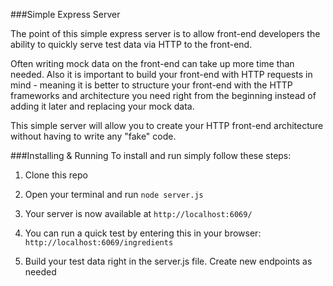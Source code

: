 ###Simple Express Server

The point of this simple express server is to allow front-end developers the ability to quickly serve test data via HTTP to the front-end.

Often writing mock data on the front-end can take up more time than needed. Also it is important to build your front-end with HTTP requests in mind - meaning it is better to structure your front-end with the HTTP frameworks and architecture you need right from the beginning instead of adding it later and replacing your mock data.

This simple server will allow you to create your HTTP front-end architecture without having to write any "fake" code.

###Installing & Running
To install and run simply follow these steps:

1)  Clone this repo

2)  Open your terminal and run `node server.js`

3)  Your server is now available at `http://localhost:6069/`

4)  You can run a quick test by entering this in your browser: `http://localhost:6069/ingredients`

5)  Build your test data right in the server.js file. Create new endpoints as needed
